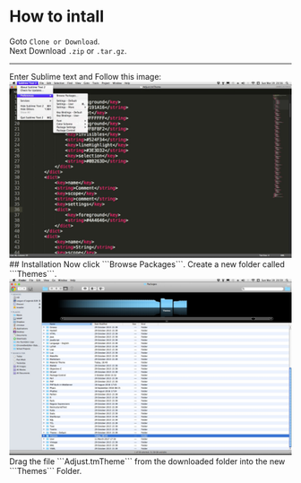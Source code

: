 # How to intall
Goto ```Clone or Download```. <br>
Next Download ```.zip``` or ```.tar.gz```. <br>
<hr></hr>
Enter Sublime text and Follow this image:
<br>
<img src="assets/Screen%20shot%202017-03-19%20at%2020.56.57.jpg">
<br>
## Installation
Now click ```Browse Packages```.
Create a new folder called ```Themes```.
<br>
<img src="assets/Screen%20shot%202017-03-19%20at%2020.59.11.jpg">
<br>
Drag the file ```Adjust.tmTheme``` from the downloaded folder into the new ```Themes``` Folder.
